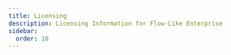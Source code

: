 ```yaml
---
title: Licensing
description: Licensing Information for Flow-Like Enterprise
sidebar:
  order: 10
---
```

